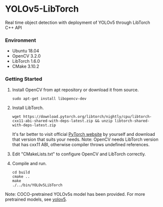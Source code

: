 # YOLOv5-LibTorch
Real time object detection with deployment of YOLOv5 through LibTorch C++ API

### Environment

- Ubuntu 18.04
- OpenCV 3.2.0
- LibTorch 1.6.0
- CMake 3.10.2

### Getting Started

1. Install OpenCV from apt repository or download it from source.

   ```shell
   sudo apt-get install libopencv-dev
   ```

2. Install LibTorch.

   ```shell
   wget https://download.pytorch.org/libtorch/nightly/cpu/libtorch-cxx11-abi-shared-with-deps-latest.zip && unzip libtorch-shared-with-deps-latest.zip
   ```

   It's far better to visit official [PyTorch website](https://pytorch.org/get-started/locally/) by yourself and download that version that suits your needs.
   Note: OpenCV needs LibTorch version that has cxx11 ABI, otherwise compiler throws undefined references.

3. Edit "CMakeLists.txt" to configure OpenCV and LibTorch correctly.

4. Compile and run.

   ```shell
   cd build
   cmake ..
   make
   ./../bin/YOLOv5LibTorch
   ```

Note: COCO-pretrained YOLOv5s model has been provided. For more pretrained models, see [yolov5](https://github.com/ultralytics/yolov5).